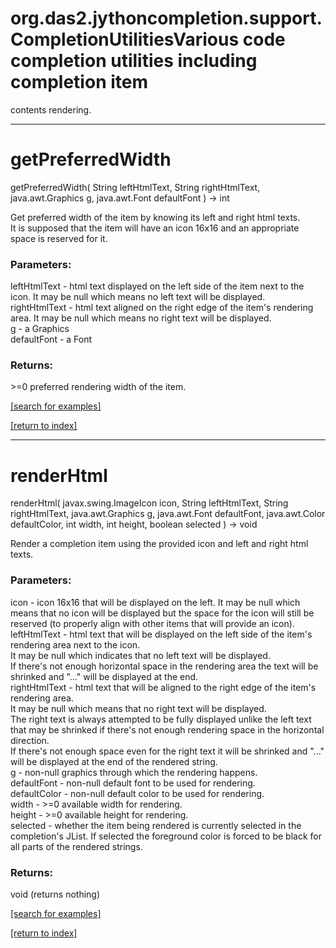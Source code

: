 # org.das2.jythoncompletion.support.CompletionUtilitiesVarious code completion utilities including completion item
 contents rendering.
***
<a name="getPreferredWidth"></a>
# getPreferredWidth
getPreferredWidth( String leftHtmlText, String rightHtmlText, java.awt.Graphics g, java.awt.Font defaultFont ) &rarr; int

Get preferred width of the item by knowing its left and right html texts.
 <br/>
 It is supposed that the item will have an icon 16x16 and an appropriate
 space is reserved for it.

### Parameters:
leftHtmlText - html text displayed on the left side of the item
  next to the icon. It may be null which means no left text will be displayed.
<br>rightHtmlText - html text aligned on the right edge of the item's
  rendering area. It may be null which means no right text will be displayed.
<br>g - a Graphics
<br>defaultFont - a Font

### Returns:
&gt;=0 preferred rendering width of the item.

<a href="https://github.com/autoplot/dev/search?q=getPreferredWidth&unscoped_q=getPreferredWidth">[search for examples]</a>

<a href="https://github.com/autoplot/documentation/blob/master/javadoc/index-all.md">[return to index]</a>

***
<a name="renderHtml"></a>
# renderHtml
renderHtml( javax.swing.ImageIcon icon, String leftHtmlText, String rightHtmlText, java.awt.Graphics g, java.awt.Font defaultFont, java.awt.Color defaultColor, int width, int height, boolean selected ) &rarr; void

Render a completion item using the provided icon and left and right
 html texts.

### Parameters:
icon - icon 16x16 that will be displayed on the left. It may be null
  which means that no icon will be displayed but the space for the icon
  will still be reserved (to properly align with other items
  that will provide an icon).
<br>leftHtmlText - html text that will be displayed on the left side
  of the item's rendering area next to the icon.
  <br/>
  It may be null which indicates that no left text will be displayed.
  <br/>
  If there's not enough horizontal space in the rendering area
  the text will be shrinked and "..." will be displayed at the end.
<br>rightHtmlText - html text that will be aligned to the right edge
  of the item's rendering area.
  <br/>
  It may be null which means that no right text will be displayed.
  <br/>
  The right text is always attempted to be fully displayed unlike
  the left text that may be shrinked if there's not enough rendering space
  in the horizontal direction.
  <br/>
  If there's not enough space even for the right text it will be shrinked
  and "..." will be displayed at the end of the rendered string.
<br>g - non-null graphics through which the rendering happens.
<br>defaultFont - non-null default font to be used for rendering.
<br>defaultColor - non-null default color to be used for rendering.
<br>width - &gt;=0 available width for rendering.
<br>height - &gt;=0 available height for rendering.
<br>selected - whether the item being rendered is currently selected
  in the completion's JList. If selected the foreground color is forced
  to be black for all parts of the rendered strings.

### Returns:
void (returns nothing)


<a href="https://github.com/autoplot/dev/search?q=renderHtml&unscoped_q=renderHtml">[search for examples]</a>

<a href="https://github.com/autoplot/documentation/blob/master/javadoc/index-all.md">[return to index]</a>


